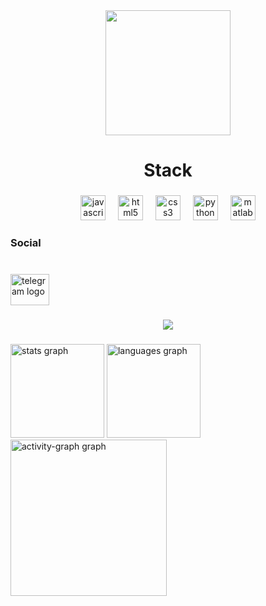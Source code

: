<div align="center">
  <img height="200" src="https://avatars.mds.yandex.net/i?id=87a386baa4cc8ad809b0ab9e6bb11c9f_l-5331561-images-thumbs&n=13"  />
</div>

###

<h1 align="center">Stack</h1>

###

<div align="center">
  <img src="https://cdn.jsdelivr.net/gh/devicons/devicon/icons/javascript/javascript-original.svg" height="40" alt="javascript logo"  />
  <img width="12" />
  <img src="https://cdn.jsdelivr.net/gh/devicons/devicon/icons/html5/html5-original.svg" height="40" alt="html5 logo"  />
  <img width="12" />
  <img src="https://cdn.jsdelivr.net/gh/devicons/devicon/icons/css3/css3-original.svg" height="40" alt="css3 logo"  />
  <img width="12" />
  <img src="https://cdn.jsdelivr.net/gh/devicons/devicon/icons/python/python-original.svg" height="40" alt="python logo"  />
  <img width="12" />
  <!--<img src="https://cdn.jsdelivr.net/gh/devicons/devicon/icons/react/react-original.svg" height="40" alt="react logo"  /> -->
  <img src="https://cdn.jsdelivr.net/gh/devicons/devicon/icons/matlab/matlab-original.svg" height="40" alt="matlab logo"  />
</div>

###

<h3 align="left">Social</h3>

###

<br clear="both">

<div align="left">
  <a href="https://t.me/fffffakogskcks" target="_blank">
    <img src="https://raw.githubusercontent.com/maurodesouza/profile-readme-generator/master/src/assets/icons/social/telegram/default.svg" width="62" height="50" alt="telegram logo"  />
  </a>
</div>

###

<div align="center">
  <img height="" src="https://media1.tenor.com/m/FPsODnFH-dEAAAAC/typing-fast.gif"  />
</div>

###

<div align="left">
  <img src="https://github-readme-stats.vercel.app/api?username=lyweze&hide_title=false&hide_rank=false&show_icons=true&include_all_commits=true&count_private=true&disable_animations=false&theme=dracula&locale=en&hide_border=false&order=1" height="150" alt="stats graph"  />
  <img src="https://github-readme-stats.vercel.app/api/top-langs?username=lyweze&locale=en&hide_title=false&layout=compact&card_width=320&langs_count=5&theme=radical&hide_border=false&order=2" height="150" alt="languages graph"  />
  <img src="https://github-readme-activity-graph.vercel.app/graph?username=lyweze&radius=16&theme=redical&area=true&order=5&custom_title=Activity" height="250" alt="activity-graph graph"  />
</div>

###
